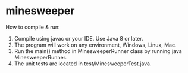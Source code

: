 # minesweeper

How to compile & run:
1. Compile using javac or your IDE. Use Java 8 or later. 
2. The program will work on any environment, Windows, Linux, Mac. 
3. Run the main() method in MinesweeperRunner class by running java MinesweeperRunner. 
4. The unit tests are located in test/MinesweeperTest.java.
